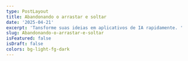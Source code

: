 ```yaml
---
type: PostLayout
title: Abandonando o arrastar e soltar
date: '2025-04-21'
excerpt: 'Tansforme suas ideias em aplicativos de IA rapidamente. '
slug: Abandonando-o-arrastar-e-soltar
isFeatured: false
isDraft: false
colors: bg-light-fg-dark
---
```

